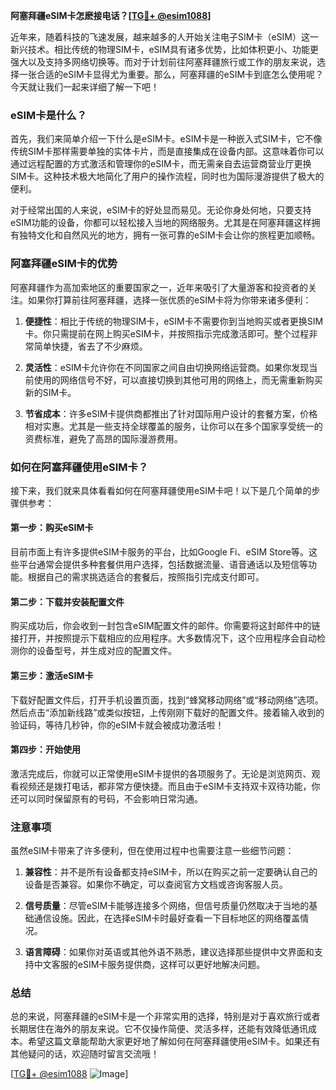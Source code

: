 **阿塞拜疆eSIM卡怎麽接电话？[[TG💪+ @esim1088](https://t.me/s/esim1088)]**

近年来，随着科技的飞速发展，越来越多的人开始关注电子SIM卡（eSIM）这一新兴技术。相比传统的物理SIM卡，eSIM具有诸多优势，比如体积更小、功能更强大以及支持多网络切换等。而对于计划前往阿塞拜疆旅行或工作的朋友来说，选择一张合适的eSIM卡显得尤为重要。那么，阿塞拜疆的eSIM卡到底怎么使用呢？今天就让我们一起来详细了解一下吧！

### eSIM卡是什么？

首先，我们来简单介绍一下什么是eSIM卡。eSIM卡是一种嵌入式SIM卡，它不像传统SIM卡那样需要单独的实体卡片，而是直接集成在设备内部。这意味着你可以通过远程配置的方式激活和管理你的eSIM卡，而无需亲自去运营商营业厅更换SIM卡。这种技术极大地简化了用户的操作流程，同时也为国际漫游提供了极大的便利。

对于经常出国的人来说，eSIM卡的好处显而易见。无论你身处何地，只要支持eSIM功能的设备，你都可以轻松接入当地的网络服务。尤其是在阿塞拜疆这样拥有独特文化和自然风光的地方，拥有一张可靠的eSIM卡会让你的旅程更加顺畅。

### 阿塞拜疆eSIM卡的优势

阿塞拜疆作为高加索地区的重要国家之一，近年来吸引了大量游客和投资者的关注。如果你打算前往阿塞拜疆，选择一张优质的eSIM卡将为你带来诸多便利：

1. **便捷性**：相比于传统的物理SIM卡，eSIM卡不需要你到当地购买或者更换SIM卡。你只需提前在网上购买eSIM卡，并按照指示完成激活即可。整个过程非常简单快捷，省去了不少麻烦。
   
2. **灵活性**：eSIM卡允许你在不同国家之间自由切换网络运营商。如果你发现当前使用的网络信号不好，可以直接切换到其他可用的网络上，而无需重新购买新的SIM卡。

3. **节省成本**：许多eSIM卡提供商都推出了针对国际用户设计的套餐方案，价格相对实惠。尤其是一些支持全球覆盖的服务，让你可以在多个国家享受统一的资费标准，避免了高昂的国际漫游费用。

### 如何在阿塞拜疆使用eSIM卡？

接下来，我们就来具体看看如何在阿塞拜疆使用eSIM卡吧！以下是几个简单的步骤供参考：

#### 第一步：购买eSIM卡

目前市面上有许多提供eSIM卡服务的平台，比如Google Fi、eSIM Store等。这些平台通常会提供多种套餐供用户选择，包括数据流量、语音通话以及短信等功能。根据自己的需求挑选适合的套餐后，按照指引完成支付即可。

#### 第二步：下载并安装配置文件

购买成功后，你会收到一封包含eSIM配置文件的邮件。你需要将这封邮件中的链接打开，并按照提示下载相应的应用程序。大多数情况下，这个应用程序会自动检测你的设备型号，并生成对应的配置文件。

#### 第三步：激活eSIM卡

下载好配置文件后，打开手机设置页面，找到“蜂窝移动网络”或“移动网络”选项。然后点击“添加新线路”或类似按钮，上传刚刚下载好的配置文件。接着输入收到的验证码，等待几秒钟，你的eSIM卡就会被成功激活啦！

#### 第四步：开始使用

激活完成后，你就可以正常使用eSIM卡提供的各项服务了。无论是浏览网页、观看视频还是拨打电话，都非常方便快捷。而且由于eSIM卡支持双卡双待功能，你还可以同时保留原有的号码，不会影响日常沟通。

### 注意事项

虽然eSIM卡带来了许多便利，但在使用过程中也需要注意一些细节问题：

1. **兼容性**：并不是所有设备都支持eSIM卡，所以在购买之前一定要确认自己的设备是否兼容。如果你不确定，可以查阅官方文档或咨询客服人员。

2. **信号质量**：尽管eSIM卡能够连接多个网络，但信号质量仍然取决于当地的基础通信设施。因此，在选择eSIM卡时最好查看一下目标地区的网络覆盖情况。

3. **语言障碍**：如果你对英语或其他外语不熟悉，建议选择那些提供中文界面和支持中文客服的eSIM卡服务提供商，这样可以更好地解决问题。

### 总结

总的来说，阿塞拜疆的eSIM卡是一个非常实用的选择，特别是对于喜欢旅行或者长期居住在海外的朋友来说。它不仅操作简便、灵活多样，还能有效降低通讯成本。希望这篇文章能帮助大家更好地了解如何在阿塞拜疆使用eSIM卡。如果还有其他疑问的话，欢迎随时留言交流哦！

[[TG💪+ @esim1088](https://t.me/s/esim1088) ![Image](https://i.postimg.cc/4NQfJmqS/Snipaste-2025-05-13-00-14-12.png)]
